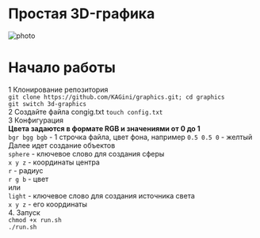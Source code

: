 # Простая 3D-графика
![photo](https://github.com/KAGini/graphics/assets/105926821/86c60701-046a-4f6d-a35a-f1028fb49362)
# Начало работы
1 Клонирование репозитория <br />
```git clone https://github.com/KAGini/graphics.git; cd graphics``` <br />
```git switch 3d-graphics```<br />
2 Создайте файла congig.txt `touch config.txt`<br />
3 Конфигурация<br />
**Цвета задаются в формате RGB и значениями от 0 до 1**<br />
`bgr bgg bgb` - 1 строчка файла, цвет фона, например `0.5 0.5 0` - желтый<br />
Далее идет создание объектов<br />
`sphere` - ключевое слово для создания сферы<br />
`x y z` - координаты центра<br />
`r` - радиус<br />
`r g b` - цвет<br />
или <br />
`light` - ключевое слово для создания источника света<br />
`x y z` - его координаты<br />
4. Запуск<br />
`chmod +x run.sh`<br />
`./run.sh`
